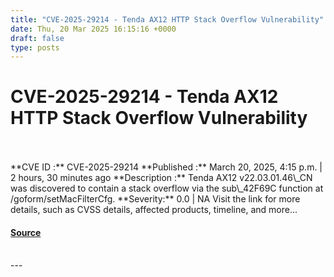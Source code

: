 ```yaml
---
title: "CVE-2025-29214 - Tenda AX12 HTTP Stack Overflow Vulnerability"
date: Thu, 20 Mar 2025 16:15:16 +0000
draft: false
type: posts
---
```

# CVE-2025-29214 - Tenda AX12 HTTP Stack Overflow Vulnerability

<br/>

<br/>
**CVE ID :** CVE-2025-29214  
**Published :** March 20, 2025, 4:15 p.m. | 2 hours, 30 minutes ago  
**Description :** Tenda AX12 v22.03.01.46\_CN was discovered to contain a stack overflow via the sub\_42F69C function at /goform/setMacFilterCfg.  
**Severity:** 0.0 | NA  
Visit the link for more details, such as CVSS details, affected products, timeline, and more...

#### [Source](https://cvefeed.io/vuln/detail/CVE-2025-29214)

<br/>
---
